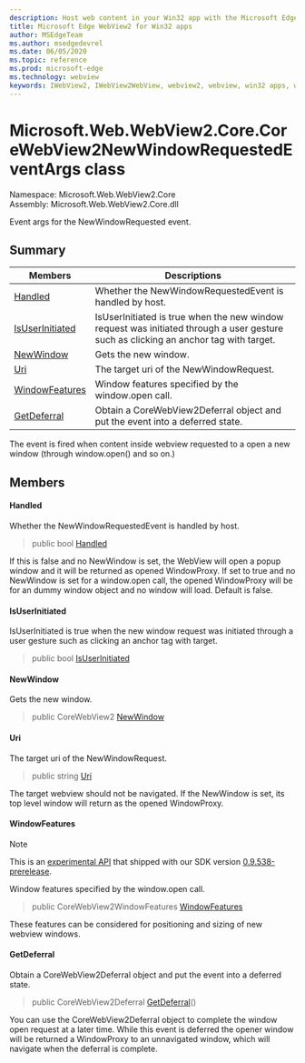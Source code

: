 ```yaml
---
description: Host web content in your Win32 app with the Microsoft Edge WebView2 control
title: Microsoft Edge WebView2 for Win32 apps
author: MSEdgeTeam
ms.author: msedgedevrel
ms.date: 06/05/2020
ms.topic: reference
ms.prod: microsoft-edge
ms.technology: webview
keywords: IWebView2, IWebView2WebView, webview2, webview, win32 apps, win32, edge, ICoreWebView2, ICoreWebView2Controller, browser control, edge html
---
```


# Microsoft.Web.WebView2.Core.CoreWebView2NewWindowRequestedEventArgs class 

Namespace: Microsoft.Web.WebView2.Core\
Assembly: Microsoft.Web.WebView2.Core.dll

Event args for the NewWindowRequested event.

## Summary

 Members                        | Descriptions
--------------------------------|---------------------------------------------
[Handled](#handled) | Whether the NewWindowRequestedEvent is handled by host.
[IsUserInitiated](#isuserinitiated) | IsUserInitiated is true when the new window request was initiated through a user gesture such as clicking an anchor tag with target.
[NewWindow](#newwindow) | Gets the new window.
[Uri](#uri) | The target uri of the NewWindowRequest.
[WindowFeatures](#windowfeatures) | Window features specified by the window.open call.
[GetDeferral](#getdeferral) | Obtain a CoreWebView2Deferral object and put the event into a deferred state.

The event is fired when content inside webview requested to a open a new window (through window.open() and so on.)

## Members

#### Handled 

Whether the NewWindowRequestedEvent is handled by host.

> public bool [Handled](#handled)

If this is false and no NewWindow is set, the WebView will open a popup window and it will be returned as opened WindowProxy. If set to true and no NewWindow is set for a window.open call, the opened WindowProxy will be for an dummy window object and no window will load. Default is false.

#### IsUserInitiated 

IsUserInitiated is true when the new window request was initiated through a user gesture such as clicking an anchor tag with target.

> public bool [IsUserInitiated](#isuserinitiated)

#### NewWindow 

Gets the new window.

> public CoreWebView2 [NewWindow](#newwindow)

#### Uri 

The target uri of the NewWindowRequest.

> public string [Uri](#uri)

The target webview should not be navigated. If the NewWindow is set, its top level window will return as the opened WindowProxy.

#### WindowFeatures 

> [!NOTE]
> This is an [experimental API](../../../concepts/versioning.md#experimental-apis) that shipped with our SDK version [0.9.538-prerelease](../../../releasenotes.md#0.9.538).

Window features specified by the window.open call.

> public CoreWebView2WindowFeatures [WindowFeatures](#windowfeatures)

These features can be considered for positioning and sizing of new webview windows.

#### GetDeferral 

Obtain a CoreWebView2Deferral object and put the event into a deferred state.

> public CoreWebView2Deferral [GetDeferral](#getdeferral)()

You can use the CoreWebView2Deferral object to complete the window open request at a later time. While this event is deferred the opener window will be returned a WindowProxy to an unnavigated window, which will navigate when the deferral is complete.

